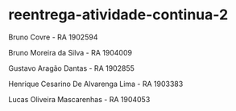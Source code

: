 # reentrega-atividade-continua-2
Bruno Covre - RA 1902594

Bruno Moreira da Silva - RA 1904009

Gustavo Aragão Dantas - RA 1902855

Henrique Cesarino De Alvarenga Lima - RA 1903383

Lucas Oliveira Mascarenhas - RA 1904053
